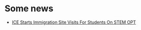 # Some news
- [ICE Starts Immigration Site Visits For Students On STEM OPT](https://www.forbes.com/sites/stuartanderson/2019/08/12/ice-starts-immigration-site-visits-for-students-on-stem-opt/#4e050eee5512)
